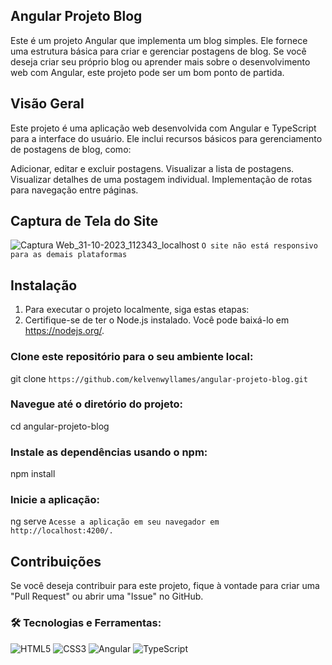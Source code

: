 ## Angular Projeto Blog
Este é um projeto Angular que implementa um blog simples. Ele fornece uma estrutura básica para criar e gerenciar postagens de blog. Se você deseja criar seu próprio blog ou aprender mais sobre o desenvolvimento web com Angular, este projeto pode ser um bom ponto de partida.

## Visão Geral
Este projeto é uma aplicação web desenvolvida com Angular e TypeScript para a interface do usuário. Ele inclui recursos básicos para gerenciamento de postagens de blog, como:

Adicionar, editar e excluir postagens.
Visualizar a lista de postagens.
Visualizar detalhes de uma postagem individual.
Implementação de rotas para navegação entre páginas.

## Captura de Tela do Site
![Captura Web_31-10-2023_112343_localhost](https://github.com/kelvenwyllames/angular-projeto-blog/assets/129474131/256f85bf-de63-429b-9c42-5409c49564d6)
``O site não está responsivo para as demais plataformas``

## Instalação
1. Para executar o projeto localmente, siga estas etapas:
2. Certifique-se de ter o Node.js instalado. Você pode baixá-lo em https://nodejs.org/.

### Clone este repositório para o seu ambiente local:
git clone ``https://github.com/kelvenwyllames/angular-projeto-blog.git``

### Navegue até o diretório do projeto:
cd angular-projeto-blog

### Instale as dependências usando o npm:
npm install

### Inicie a aplicação:
ng serve ``Acesse a aplicação em seu navegador em http://localhost:4200/.``

## Contribuições
Se você deseja contribuir para este projeto, fique à vontade para criar uma "Pull Request" ou abrir uma "Issue" no GitHub.

### 🛠 **Tecnologias e Ferramentas:**

<div align="left">
  
![HTML5](https://img.shields.io/badge/html5-%23E34F26.svg?style=for-the-badge&logo=html5&logoColor=white)
![CSS3](https://img.shields.io/badge/css3-%231572B6.svg?style=for-the-badge&logo=css3&logoColor=white)
![Angular](https://img.shields.io/badge/Angular-DD0031?style=for-the-badge&logo=angular&logoColor=white)
![TypeScript](https://img.shields.io/badge/TypeScript-007ACC?style=for-the-badge&logo=typescript&logoColor=white)
</div>
